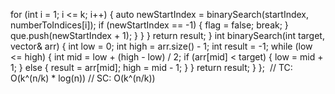 for (int i = 1; i <= k; i++) {
auto newStartIndex = binarySearch(startIndex, numberToIndices[i]);
if (newStartIndex == -1) {
flag = false;
break;
}
que.push(newStartIndex + 1);
}
}
}
return result;
}
int binarySearch(int target, vector<int>& arr) {
int low = 0;
int high = arr.size() - 1;
int result = -1;
while (low <= high) {
int mid = low + (high - low) / 2;
if (arr[mid] < target) {
low = mid + 1;
} else {
result = arr[mid];
high = mid - 1;
}
}
return result;
}
};
​
// TC: O(k^(n/k) * log(n))
// SC: O(k^(n/k))
```